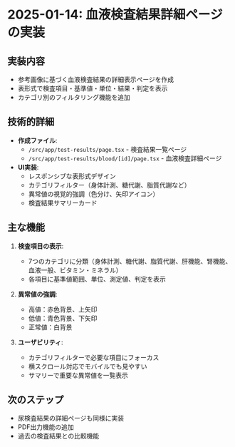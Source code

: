 # 2025-01-14: 血液検査結果詳細ページの実装

## 実装内容
- 参考画像に基づく血液検査結果の詳細表示ページを作成
- 表形式で検査項目・基準値・単位・結果・判定を表示
- カテゴリ別のフィルタリング機能を追加

## 技術的詳細
- **作成ファイル**:
  - `/src/app/test-results/page.tsx` - 検査結果一覧ページ
  - `/src/app/test-results/blood/[id]/page.tsx` - 血液検査詳細ページ
- **UI実装**:
  - レスポンシブな表形式デザイン
  - カテゴリフィルター（身体計測、糖代謝、脂質代謝など）
  - 異常値の視覚的強調（色分け、矢印アイコン）
  - 検査結果サマリーカード

## 主な機能
1. **検査項目の表示**:
   - 7つのカテゴリに分類（身体計測、糖代謝、脂質代謝、肝機能、腎機能、血液一般、ビタミン・ミネラル）
   - 各項目に基準値範囲、単位、測定値、判定を表示

2. **異常値の強調**:
   - 高値：赤色背景、上矢印
   - 低値：青色背景、下矢印
   - 正常値：白背景

3. **ユーザビリティ**:
   - カテゴリフィルターで必要な項目にフォーカス
   - 横スクロール対応でモバイルでも見やすい
   - サマリーで重要な異常値を一覧表示

## 次のステップ
- 尿検査結果の詳細ページも同様に実装
- PDF出力機能の追加
- 過去の検査結果との比較機能